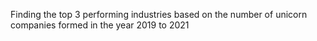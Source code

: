 Finding the top 3 performing industries based on the number of unicorn companies formed in the year 2019 to 2021
